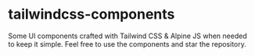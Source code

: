 # tailwindcss-components
Some UI components crafted with Tailwind CSS & Alpine JS when needed to keep it simple.
Feel free to use the components and star the repository.
